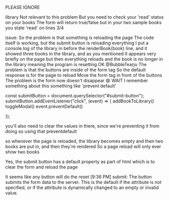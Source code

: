 PLEASE IGNORE 




library
Not relevant to this problem
But you need to check your 'read' status on your books
The form will return true/false
but in your two sample books you state 'read'
on lines 3/4

issue:
So the problem is that something is reloading the page
The code itself is working, but the submit button is reloading everything
I put a console.log of the library in before the renderBook(book) line, and it showed three books in the library, and as you mentioned it appears very briefly on the page
but then everything reloads and the book is no longer in the library
meaning the program is resetting
OK
@BubbleTearju The problem is that the buttons are inside of the form tag
So the default response is for the page to reload
Move the form tag in front of the buttons
The problem is the form now doesn't disappear :smile:
WAIT
I remember something about this
something like 'prevent default'

const submitButton = document.querySelector("#submit-button");
submitButton.addEventListener("click", (event) => {
    addBookToLibrary()
    toggleModal()
  event.preventDefault()

});

you'll also need to clear the values in there, since we're preventing it from doing so using that preventdefault



so whenever the page is reloaded, the library becomes empty and then two books are put in, and then they're rendered
So a page reload will only ever show two books



Yes, the submit button has a default property as part of html
which is to clear the form
and reload the page

It seems like any button will do the reset
[9:36 PM]
submit: The button submits the form data to the server. This is the default if the attribute is not specified, or if the attribute is dynamically changed to an empty or invalid value.



